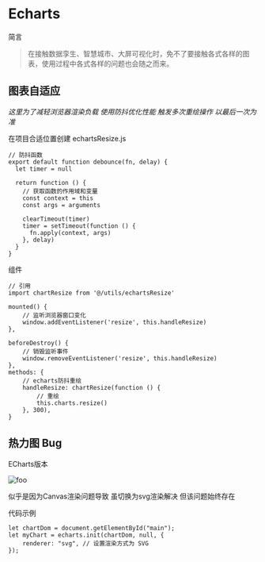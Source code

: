 # Echarts

简言

> 在接触数据孪生、智慧城市、大屏可视化时，免不了要接触各式各样的图表，使用过程中各式各样的问题也会随之而来。

## 图表自适应

*这里为了减轻浏览器渲染负载 使用防抖优化性能  触发多次重绘操作 以最后一次为准*

在项目合适位置创建 echartsResize.js

```
// 防抖函数
export default function debounce(fn, delay) {
  let timer = null
 
  return function () {
    // 获取函数的作用域和变量
    const context = this
    const args = arguments
 
    clearTimeout(timer)
    timer = setTimeout(function () {
      fn.apply(context, args)
    }, delay)
  }
}
```

组件

```
// 引用
import chartResize from '@/utils/echartsResize'
 
mounted() {
    // 监听浏览器窗口变化
    window.addEventListener('resize', this.handleResize)
},
 
beforeDestroy() {
    // 销毁监听事件
    window.removeEventListener('resize', this.handleResize)
},
methods: {
    // echarts防抖重绘
    handleResize: chartResize(function () {
        // 重绘
        this.charts.resize()
    }, 300),
}
```

## 热力图 Bug

ECharts版本  <Badge type="tip" text="^5.3.2" />

![foo](/about/echarts1.png)

似乎是因为Canvas渲染问题导致 虽切换为svg渲染解决 但该问题始终存在

代码示例

```
let chartDom = document.getElementById("main");
let myChart = echarts.init(chartDom, null, {
    renderer: "svg", // 设置渲染方式为 SVG
});
```
